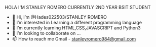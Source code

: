 HOLA I'M STANLEY ROMERO CURRENTLY 2ND YEAR BSIT STUDENT
- 👋 Hi, I’m @Hades022503/STANLEY ROMERO
- 👀 I’m interested in Learning a different programming language
- 🌱 I’m currently learning HTML,CSS,JAVASCRIPT and Python3
- 💞️ I’m looking to collaborate on ...
- 📫 How to reach me Gmail - stanleyromero984@gmail.com   
